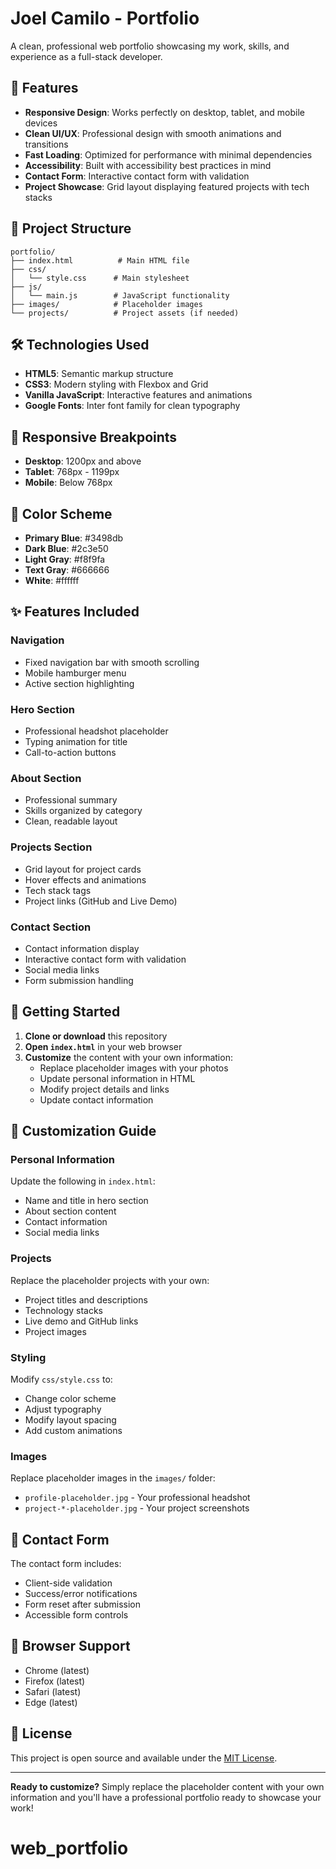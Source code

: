 # Joel Camilo - Portfolio

A clean, professional web portfolio showcasing my work, skills, and experience as a full-stack developer.

## 🚀 Features

- **Responsive Design**: Works perfectly on desktop, tablet, and mobile devices
- **Clean UI/UX**: Professional design with smooth animations and transitions
- **Fast Loading**: Optimized for performance with minimal dependencies
- **Accessibility**: Built with accessibility best practices in mind
- **Contact Form**: Interactive contact form with validation
- **Project Showcase**: Grid layout displaying featured projects with tech stacks

## 📁 Project Structure

```
portfolio/
├── index.html          # Main HTML file
├── css/
│   └── style.css      # Main stylesheet
├── js/
│   └── main.js        # JavaScript functionality
├── images/            # Placeholder images
└── projects/          # Project assets (if needed)
```

## 🛠️ Technologies Used

- **HTML5**: Semantic markup structure
- **CSS3**: Modern styling with Flexbox and Grid
- **Vanilla JavaScript**: Interactive features and animations
- **Google Fonts**: Inter font family for clean typography

## 📱 Responsive Breakpoints

- **Desktop**: 1200px and above
- **Tablet**: 768px - 1199px
- **Mobile**: Below 768px

## 🎨 Color Scheme

- **Primary Blue**: #3498db
- **Dark Blue**: #2c3e50
- **Light Gray**: #f8f9fa
- **Text Gray**: #666666
- **White**: #ffffff

## ✨ Features Included

### Navigation
- Fixed navigation bar with smooth scrolling
- Mobile hamburger menu
- Active section highlighting

### Hero Section
- Professional headshot placeholder
- Typing animation for title
- Call-to-action buttons

### About Section
- Professional summary
- Skills organized by category
- Clean, readable layout

### Projects Section
- Grid layout for project cards
- Hover effects and animations
- Tech stack tags
- Project links (GitHub and Live Demo)

### Contact Section
- Contact information display
- Interactive contact form with validation
- Social media links
- Form submission handling

## 🚀 Getting Started

1. **Clone or download** this repository
2. **Open `index.html`** in your web browser
3. **Customize** the content with your own information:
   - Replace placeholder images with your photos
   - Update personal information in HTML
   - Modify project details and links
   - Update contact information

## 📝 Customization Guide

### Personal Information
Update the following in `index.html`:
- Name and title in hero section
- About section content
- Contact information
- Social media links

### Projects
Replace the placeholder projects with your own:
- Project titles and descriptions
- Technology stacks
- Live demo and GitHub links
- Project images

### Styling
Modify `css/style.css` to:
- Change color scheme
- Adjust typography
- Modify layout spacing
- Add custom animations

### Images
Replace placeholder images in the `images/` folder:
- `profile-placeholder.jpg` - Your professional headshot
- `project-*-placeholder.jpg` - Your project screenshots

## 📧 Contact Form

The contact form includes:
- Client-side validation
- Success/error notifications
- Form reset after submission
- Accessible form controls

## 🔧 Browser Support

- Chrome (latest)
- Firefox (latest)
- Safari (latest)
- Edge (latest)

## 📄 License

This project is open source and available under the [MIT License](LICENSE).

---

**Ready to customize?** Simply replace the placeholder content with your own information and you'll have a professional portfolio ready to showcase your work!


# web_portfolio
